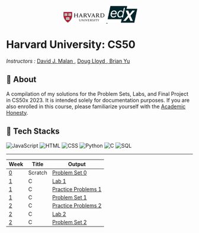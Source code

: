 <div align="center">
  <a href="https://www.jetbrains.com/pycharm/" target="_blank" rel="noreferrer">
    <img src="images/harvard.png" alt="Harvard University Logo" width="120"/>
  </a>
  <a href="https://jupyter.org/" target="_blank" rel="noreferrer">
    <img src="images/edx.png" alt="Edx Logo" width="80"/>
  </a>
</div>

<h1 ">Harvard University: CS50</h1>
<p>
<p ><em>Instructors :</em> <a href="https://www.edx.org/bio/david-j-malan"> David J. Malan  </a> , <a href="https://www.edx.org/bio/doug-lloyd"> Doug Lloyd  </a> ,<a href="https://www.edx.org/bio/brian-yu"> Brian Yu </a><p>
<h2>🧾 About </h2>
<p> A compilation of my solutions for the Problem Sets, Labs, and Final Project in CS50x 2023. It is intended solely for documentation purposes. If you are also enrolled in this course, please familiarize yourself with the <a href="https://cs50.harvard.edu/x/2023/honesty/#policy">Academic Honesty</a>.  </p>

<h2>🦾 Tech Stacks </h2>

<p>
  <img src="https://upload.wikimedia.org/wikipedia/commons/6/6a/JavaScript-logo.png" alt="JavaScript" width="25">
  <img src="https://upload.wikimedia.org/wikipedia/commons/6/61/HTML5_logo_and_wordmark.svg" alt="HTML" width="25">
  <img src="https://upload.wikimedia.org/wikipedia/commons/d/d5/CSS3_logo_and_wordmark.svg" alt="CSS" width="25">
  <img src="https://upload.wikimedia.org/wikipedia/commons/c/c3/Python-logo-notext.svg" alt="Python" width="25">
  <img src="https://upload.wikimedia.org/wikipedia/commons/1/19/C_Logo.png" alt="C" width="25">
    <img src="https://upload.wikimedia.org/wikipedia/commons/8/87/Sql_data_base_with_logo.png" alt="SQL" width="25">
</p>

---

| Week | Title     | Output   |
| ---- | ---------- | ------- |
| [0](https://github.com/remarkeyable/Harvard-University-CS50/tree/main/Week%200%20-%20Scratch)    |Scratch |[Problem Set 0](https://github.com/remarkeyable/Harvard-University-CS50/tree/main/Week%200%20-%20Scratch)     |
| [1](https://github.com/remarkeyable/Harvard-University-CS50/tree/main/Week%201%20-%20C)    | C | [Lab 1 ](https://github.com/remarkeyable/Harvard-University-CS50/tree/main/Week%201%20-%20C)  |
| [1](https://github.com/remarkeyable/Harvard-University-CS50/tree/main/Week%201%20-%20C)    | C | [Practice Problems 1 ](https://github.com/remarkeyable/Harvard-University-CS50/tree/main/Week%201%20-%20C/Practice%20Problems)  |
| [1](https://github.com/remarkeyable/Harvard-University-CS50/tree/main/Week%201%20-%20C)    | C | [Problem Set 1 ](https://github.com/remarkeyable/Harvard-University-CS50/tree/main/Week%201%20-%20C)  |
| [2](https://github.com/remarkeyable/Harvard-University-CS50/tree/main/Week%202%20-%20Array)    | C | [Practice Problems 2](https://github.com/remarkeyable/Harvard-University-CS50/tree/main/Week%202%20-%20Array/Practice%20Problems)  |
| [2](https://github.com/remarkeyable/Harvard-University-CS50/tree/main/Week%202%20-%20Array)    | C | [Lab 2](https://github.com/remarkeyable/Harvard-University-CS50/tree/main/Week%202%20-%20Array)  |
| [2](https://github.com/remarkeyable/Harvard-University-CS50/tree/main/Week%202%20-%20Array)    | C | [Problem Set 2](https://github.com/remarkeyable/Harvard-University-CS50/tree/main/Week%202%20-%20Array)  |





